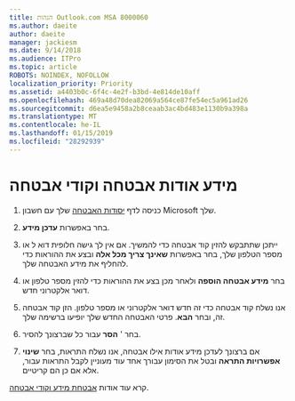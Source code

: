 ```yaml
---
title: הגהות Outlook.com MSA 8000060
ms.author: daeite
author: daeite
manager: jackiesm
ms.date: 9/14/2018
ms.audience: ITPro
ms.topic: article
ROBOTS: NOINDEX, NOFOLLOW
localization_priority: Priority
ms.assetid: a4403b0c-6f4c-4e2f-b3bd-4e814de10aff
ms.openlocfilehash: 469a48d70dea82069a564ce87fe54ec5a961ad26
ms.sourcegitcommit: d6ea5e9458a2b8ceaab3ac4bd483e1130b9a398a
ms.translationtype: MT
ms.contentlocale: he-IL
ms.lasthandoff: 01/15/2019
ms.locfileid: "28292939"
---
```

# <a name="security-info-and-security-codes"></a>מידע אודות אבטחה וקודי אבטחה

1. כניסה לדף [יסודות האבטחה](https://account.microsoft.com/security) שלך עם חשבון Microsoft שלך. 
    
2. בחר באפשרות **עדכן מידע**. 
    
3. ייתכן שתתבקש להזין קוד אבטחה כדי להמשיך. אם אין לך גישה חלופית דוא ל או מספר הטלפון שלך, בחר באפשרות **שאינך צריך מכל אלה** ובצע את ההוראות כדי להחליף את מידע האבטחה שלך. 
    
4. בחר **מידע אבטחה הוספה** ולאחר מכן בצע את ההוראות כדי להזין מספר טלפון או דואר אלקטרוני חדש. 
    
5. אנו נשלח קוד אבטחה כדי זה חדש דואר אלקטרוני או מספר טלפון. הזן קוד אבטחה זה, ובחר **הבא**. פרטי האבטחה החדש שלך יופיעו ברשימה שלך. 
    
6. בחר ' **הסר** עבור כל שברצונך להסיר. 
    
7. אם ברצונך לעדכן מידע אודות אילו אבטחה, אנו נשלח התראות, בחר **שינוי אפשרויות התראה** ובטל את הסימון עבורך אחד עוד מעוניין לקבל התראות עבור, אלא אם כן הם קריטיים. 
    
קרא עוד אודות [אבטחת מידע וקודי אבטחה](https://support.microsoft.com/help/12428/).
  

